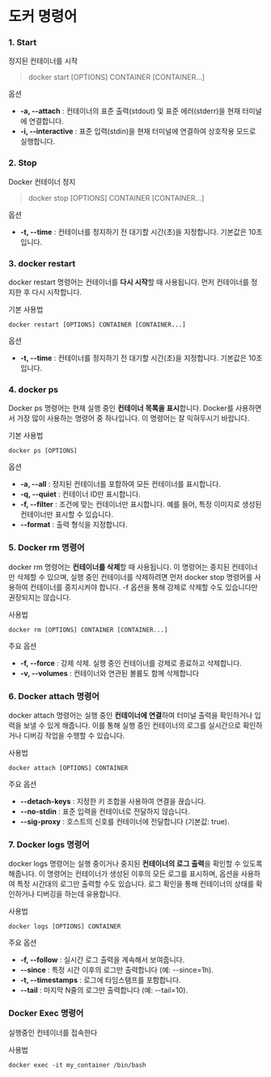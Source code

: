 # 도커 명령어

### 1. Start

정지된 컨테이너를 시작

> docker start [OPTIONS] CONTAINER [CONTAINER...]

옵션

* **-a, --attach** : 컨테이너의 표준 출력(stdout) 및 표준 에러(stderr)을 현재 터미널에 연결합니다.
* **-i, --interactive** : 표준 입력(stdin)을 현재 터미널에 연결하여 상호작용 모드로 실행합니다.

### 2. Stop

Docker 컨테이너 정지

> docker stop [OPTIONS] CONTAINER [CONTAINER...]

옵션

* **-t, --time** : 컨테이너를 정지하기 전 대기할 시간(초)을 지정합니다. 기본값은 10초입니다.

### 3. docker restart

docker restart 명령어는 컨테이너를 **다시 시작**할 때 사용됩니다. 먼저 컨테이너를 정지한 후 다시 시작합니다.

기본 사용법

```
docker restart [OPTIONS] CONTAINER [CONTAINER...]
```

옵션

* **-t, --time** : 컨테이너를 정지하기 전 대기할 시간(초)을 지정합니다. 기본값은 10초입니다.

### 4. docker ps

Docker ps 명령어는 현재 실행 중인 **컨테이너 목록을 표시**합니다. Docker를 사용하면서 가장 많이 사용하는 명령어 중 하나입니다. 이 명령어는 잘 익혀두시기 바랍니다.

기본 사용법

```
docker ps [OPTIONS]
```

옵션

* **-a, --all** : 정지된 컨테이너를 포함하여 모든 컨테이너를 표시합니다.
* **-q, --quiet** : 컨테이너 ID만 표시합니다.
* **-f, --filter** : 조건에 맞는 컨테이너만 표시합니다. 예를 들어, 특정 이미지로 생성된 컨테이너만 표시할 수 있습니다.
* **--format** : 출력 형식을 지정합니다.

### 5. Docker rm 명령어

docker rm 명령어는 **컨테이너를 삭제**할 때 사용됩니다. 이 명령어는 중지된 컨테이너만 삭제할 수 있으며, 실행 중인 컨테이너를 삭제하려면 먼저 docker stop 명령어를 사용하여 컨테이너를 중지시켜야 합니다. -f 옵션을 통해 강제로 삭제할 수도 있습니다만 권장되지는 않습니다.

사용법

```
docker rm [OPTIONS] CONTAINER [CONTAINER...]
```

주요 옵션

* **-f, --force** : 강제 삭제. 실행 중인 컨테이너를 강제로 종료하고 삭제합니다.
* **-v, --volumes** : 컨테이너와 연관된 볼륨도 함께 삭제합니다

### 6. Docker attach 명령어

docker attach 명령어는 실행 중인 **컨테이너에 연결**하여 터미널 출력을 확인하거나 입력을 보낼 수 있게 해줍니다. 이를 통해 실행 중인 컨테이너의 로그를 실시간으로 확인하거나 디버깅 작업을 수행할 수 있습니다.

사용법

```
docker attach [OPTIONS] CONTAINER
```

주요 옵션

* **--detach-keys** : 지정한 키 조합을 사용하여 연결을 끊습니다.
* **--no-stdin** : 표준 입력을 컨테이너로 전달하지 않습니다.
* **--sig-proxy** : 호스트의 신호를 컨테이너에 전달합니다 (기본값: true).

### 7. Docker logs 명령어

docker logs 명령어는 실행 중이거나 중지된 **컨테이너의 로그 출력**을 확인할 수 있도록 해줍니다. 이 명령어는 컨테이너가 생성된 이후의 모든 로그를 표시하며, 옵션을 사용하여 특정 시간대의 로그만 출력할 수도 있습니다. 로그 확인을 통해 컨테이너의 상태를 확인하거나 디버깅을 하는데 유용합니다.

사용법

```
docker logs [OPTIONS] CONTAINER
```

주요 옵션

* **-f, --follow** : 실시간 로그 출력을 계속해서 보여줍니다.
* **--since** : 특정 시간 이후의 로그만 출력합니다 (예: --since=1h).
* **-t, --timestamps** : 로그에 타임스탬프를 포함합니다.
* **--tail** : 마지막 N줄의 로그만 출력합니다 (예: --tail=10).

### Docker Exec 명령어

실행중인 컨테이너를 접속한다

사용법

```
docker exec -it my_container /bin/bash
```
